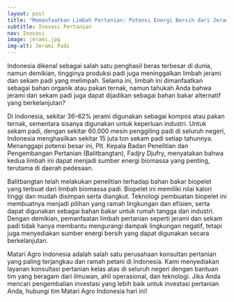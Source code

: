 ```yaml
---
layout: post
title: "Memanfaatkan Limbah Pertanian: Potensi Energi Bersih dari Jerami dan Sekam Padi"
subtitle: Inovasi Pertanian
nav: Inovasi
image: jerami.jpg
img-alt: Jerami Padi
---
```


Indonesia dikenal sebagai salah satu penghasil beras terbesar di dunia, namun demikian, tingginya produksi padi juga meninggalkan limbah jerami dan sekam padi yang melimpah. Selama ini, limbah ini dimanfaatkan sebagai bahan organik atau pakan ternak, namun tahukah Anda bahwa jerami dan sekam padi juga dapat dijadikan sebagai bahan bakar alternatif yang berkelanjutan?

Di Indonesia, sekitar 36–62% jerami digunakan sebagai kompos atau pakan ternak, sementara sisanya digunakan untuk keperluan industri. Untuk sekam padi, dengan sekitar 60.000 mesin penggiling padi di seluruh negeri, Indonesia menghasilkan sekitar 15 juta ton sekam padi setiap tahunnya. Menanggapi potensi besar ini, Plt. Kepala Badan Penelitian dan Pengembangan Pertanian (Balitbangtan), Fadjry Djufry, menyatakan bahwa kedua limbah ini dapat menjadi sumber energi biomassa yang penting, terutama di daerah pedesaan.

Balitbangtan telah melakukan penelitian terhadap bahan bakar biopelet yang terbuat dari limbah biomassa padi. Biopelet ini memiliki nilai kalori tinggi dan mudah disimpan serta diangkut. Teknologi pembuatan biopelet ini membuatnya menjadi pilihan yang ramah lingkungan dan efisien, serta dapat digunakan sebagai bahan bakar untuk rumah tangga dan industri. Dengan demikian, pemanfaatan limbah pertanian seperti jerami dan sekam padi tidak hanya membantu mengurangi dampak lingkungan negatif, tetapi juga menyediakan sumber energi bersih yang dapat digunakan secara berkelanjutan.

Matari Agro Indonesia adalah salah satu perusahaan konsultan pertanian yang paling terjangkau dan ramah petani di Indonesia. Kami menyediakan layanan konsultasi pertanian kelas atas di seluruh negeri dengan bantuan tim yang beragam dari ilmuwan, ahli operasional, dan teknologi. Jika Anda mencari pengembalian investasi yang lebih baik untuk investasi pertanian Anda, hubungi tim Matari Agro Indonesia hari ini!
